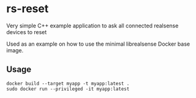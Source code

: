 # rs-reset

Very simple C++ example application to ask all connected realsense devices to reset

Used as an example on how to use the minimal librealsense Docker base image.

## Usage

    docker build --target myapp -t myapp:latest .
    sudo docker run --privileged -it myapp:latest
